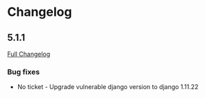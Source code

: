 # Changelog

## 5.1.1
[Full Changelog](https://github.com/uktrade/directory-client-core/pull/14/files)
### Bug fixes
- No ticket - Upgrade vulnerable django version to django 1.11.22

